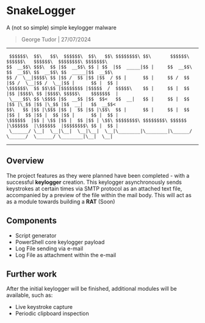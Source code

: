 # SnakeLogger
A (not so simple) simple keylogger malware
> George Tudor | 27/07/2024

---
```
 $$$$$$\  $$\   $$\  $$$$$$\  $$\   $$\ $$$$$$$$\ $$\       $$$$$$\   $$$$$$\   $$$$$$\  $$$$$$$$\ $$$$$$$\  
$$  __$$\ $$$\  $$ |$$  __$$\ $$ | $$  |$$  _____|$$ |     $$  __$$\ $$  __$$\ $$  __$$\ $$  _____|$$  __$$\ 
$$ /  \__|$$$$\ $$ |$$ /  $$ |$$ |$$  / $$ |      $$ |     $$ /  $$ |$$ /  \__|$$ /  \__|$$ |      $$ |  $$ |
\$$$$$$\  $$ $$\$$ |$$$$$$$$ |$$$$$  /  $$$$$\    $$ |     $$ |  $$ |$$ |$$$$\ $$ |$$$$\ $$$$$\    $$$$$$$  |
 \____$$\ $$ \$$$$ |$$  __$$ |$$  $$<   $$  __|   $$ |     $$ |  $$ |$$ |\_$$ |$$ |\_$$ |$$  __|   $$  __$$< 
$$\   $$ |$$ |\$$$ |$$ |  $$ |$$ |\$$\  $$ |      $$ |     $$ |  $$ |$$ |  $$ |$$ |  $$ |$$ |      $$ |  $$ |
\$$$$$$  |$$ | \$$ |$$ |  $$ |$$ | \$$\ $$$$$$$$\ $$$$$$$$\ $$$$$$  |\$$$$$$  |\$$$$$$  |$$$$$$$$\ $$ |  $$ |
 \______/ \__|  \__|\__|  \__|\__|  \__|\________|\________|\______/  \______/  \______/ \________|\__|  \__|
```                                                                                                                                                                                                                       
---
## Overview

The project features as they were planned have been completed - with a successful **keylogger** creation. This keylogger asynchronously sends keystrokes at certain times via SMTP protocol as an attached text file, accompanied by a preview of the file within the mail body. This will act as as a module towards building a **RAT** (Soon) 

## Components

- Script generator
- PowerShell core keylogger payload
- Log File sending via e-mail
- Log File as attachment within the e-mail

## Further work

After the initial keylogger will be finished, additional modules will be available, such as:
- Live keystroke capture
- Periodic clipboard inspection

